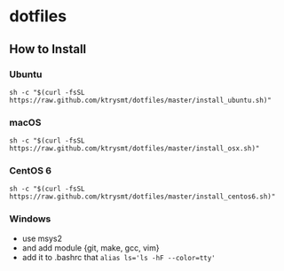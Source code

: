 # dotfiles

## How to Install

### Ubuntu

```
sh -c "$(curl -fsSL https://raw.github.com/ktrysmt/dotfiles/master/install_ubuntu.sh)"
```

### macOS

```
sh -c "$(curl -fsSL https://raw.github.com/ktrysmt/dotfiles/master/install_osx.sh)"
```

### CentOS 6

```
sh -c "$(curl -fsSL https://raw.github.com/ktrysmt/dotfiles/master/install_centos6.sh)"
```

### Windows

- use msys2
- and add module {git, make, gcc, vim}
- add it to .bashrc that `alias ls='ls -hF --color=tty'`
